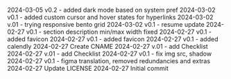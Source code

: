 2024-03-05 v0.2 - added dark mode based on system pref
2024-03-02 v0.1 - added custom cursor and hover states for hyperlinks
2024-03-02 v.01 - trying responsive bento grid
2024-03-02 v0.1 - resume update
2024-02-27 v0.1 - section description min/max width fixed
2024-02-27 v0.1 - added favicon
2024-02-27 v0.1 - added favicon
2024-02-27 v0.1 - added calendly
2024-02-27 Create CNAME
2024-02-27 v.01 - add Checklist
2024-02-27 v.01 - add Checklist
2024-02-27 v0.1 - fix img src, shadow
2024-02-27 v0.1 - figma translation, removed redundancies and extras
2024-02-27 Update LICENSE
2024-02-27 Initial commit
